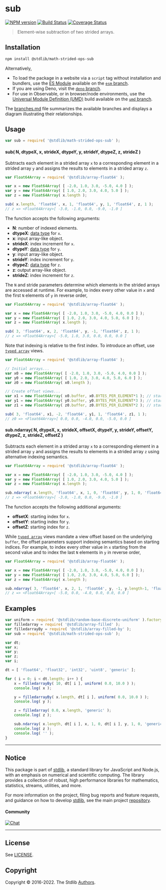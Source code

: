 <!--

@license Apache-2.0

Copyright (c) 2021 The Stdlib Authors.

Licensed under the Apache License, Version 2.0 (the "License");
you may not use this file except in compliance with the License.
You may obtain a copy of the License at

   http://www.apache.org/licenses/LICENSE-2.0

Unless required by applicable law or agreed to in writing, software
distributed under the License is distributed on an "AS IS" BASIS,
WITHOUT WARRANTIES OR CONDITIONS OF ANY KIND, either express or implied.
See the License for the specific language governing permissions and
limitations under the License.

-->

<!-- lint disable maximum-heading-length -->

# sub

[![NPM version][npm-image]][npm-url] [![Build Status][test-image]][test-url] [![Coverage Status][coverage-image]][coverage-url] <!-- [![dependencies][dependencies-image]][dependencies-url] -->

> Element-wise subtraction of two strided arrays.

<section class="intro">

</section>

<!-- /.intro -->

<section class="installation">

## Installation

```bash
npm install @stdlib/math-strided-ops-sub
```

Alternatively,

-   To load the package in a website via a `script` tag without installation and bundlers, use the [ES Module][es-module] available on the [`esm` branch][esm-url].
-   If you are using Deno, visit the [`deno` branch][deno-url].
-   For use in Observable, or in browser/node environments, use the [Universal Module Definition (UMD)][umd] build available on the [`umd` branch][umd-url].

The [branches.md][branches-url] file summarizes the available branches and displays a diagram illustrating their relationships.

</section>

<section class="usage">

## Usage

```javascript
var sub = require( '@stdlib/math-strided-ops-sub' );
```

#### sub( N, dtypeX, x, strideX, dtypeY, y, strideY, dtypeZ, z, strideZ )

Subtracts each element in a strided array `x` to a corresponding element in a strided array `y` and assigns the results to elements in a strided array `z`.

```javascript
var Float64Array = require( '@stdlib/array-float64' );

var x = new Float64Array( [ -2.0, 1.0, 3.0, -5.0, 4.0 ] );
var y = new Float64Array( [ 1.0, 2.0, 3.0, 4.0, 5.0 ] );
var z = new Float64Array( x.length );

sub( x.length, 'float64', x, 1, 'float64', y, 1, 'float64', z, 1 );
// z => <Float64Array>[ -3.0, -1.0, 0.0, -9.0, -1.0 ]
```

The function accepts the following arguments:

-   **N**: number of indexed elements.
-   **dtypeX**: [data type][@stdlib/strided/dtypes] for `x`.
-   **x**: input array-like object.
-   **strideX**: index increment for `x`.
-   **dtypeY**: [data type][@stdlib/strided/dtypes] for `y`.
-   **y**: input array-like object.
-   **strideY**: index increment for `y`.
-   **dtypeZ**: [data type][@stdlib/strided/dtypes] for `z`.
-   **z**: output array-like object.
-   **strideZ**: index increment for `z`.

The `N` and stride parameters determine which elements in the strided arrays are accessed at runtime. For example, to index every other value in `x` and the first `N` elements of `y` in reverse order,

```javascript
var Float64Array = require( '@stdlib/array-float64' );

var x = new Float64Array( [ -2.0, 1.0, 3.0, -5.0, 4.0, 0.0 ] );
var y = new Float64Array( [ 1.0, 2.0, 3.0, 4.0, 5.0, 6.0 ] );
var z = new Float64Array( x.length );

sub( 3, 'float64', x, 2, 'float64', y, -1, 'float64', z, 1 );
// z => <Float64Array>[ -5.0, 1.0, 3.0, 0.0, 0.0, 0.0 ]
```

Note that indexing is relative to the first index. To introduce an offset, use [`typed array`][mdn-typed-array] views.

```javascript
var Float64Array = require( '@stdlib/array-float64' );

// Initial arrays...
var x0 = new Float64Array( [ -2.0, 1.0, 3.0, -5.0, 4.0, 0.0 ] );
var y0 = new Float64Array( [ 1.0, 2.0, 3.0, 4.0, 5.0, 6.0 ] );
var z0 = new Float64Array( x0.length );

// Create offset views...
var x1 = new Float64Array( x0.buffer, x0.BYTES_PER_ELEMENT*1 ); // start at 2nd element
var y1 = new Float64Array( y0.buffer, y0.BYTES_PER_ELEMENT*3 ); // start at 4th element
var z1 = new Float64Array( z0.buffer, z0.BYTES_PER_ELEMENT*2 ); // start at 3rd element

sub( 3, 'float64', x1, -2, 'float64', y1, 1, 'float64', z1, 1 );
// z0 => <Float64Array>[ 0.0, 0.0, -4.0, 0.0, -5.0, 0.0 ]
```

#### sub.ndarray( N, dtypeX, x, strideX, offsetX, dtypeY, y, strideY, offsetY, dtypeZ, z, strideZ, offsetZ )

Subtracts each element in a strided array `x` to a corresponding element in a strided array `y` and assigns the results to elements in a strided array `z` using alternative indexing semantics.

```javascript
var Float64Array = require( '@stdlib/array-float64' );

var x = new Float64Array( [ -2.0, 1.0, 3.0, -5.0, 4.0 ] );
var y = new Float64Array( [ 1.0, 2.0, 3.0, 4.0, 5.0 ] );
var z = new Float64Array( x.length );

sub.ndarray( x.length, 'float64', x, 1, 0, 'float64', y, 1, 0, 'float64', z, 1, 0 );
// z => <Float64Array>[ -3.0, -1.0, 0.0, -9.0, -1.0 ]
```

The function accepts the following additional arguments:

-   **offsetX**: starting index for `x`.
-   **offsetY**: starting index for `y`.
-   **offsetZ**: starting index for `z`.

While [`typed array`][mdn-typed-array] views mandate a view offset based on the underlying `buffer`, the offset parameters support indexing semantics based on starting indices. For example, to index every other value in `x` starting from the second value and to index the last `N` elements in `y` in reverse order,

```javascript
var Float64Array = require( '@stdlib/array-float64' );

var x = new Float64Array( [ -2.0, 1.0, 3.0, -5.0, 4.0, 0.0 ] );
var y = new Float64Array( [ 1.0, 2.0, 3.0, 4.0, 5.0, 6.0 ] );
var z = new Float64Array( x.length );

sub.ndarray( 3, 'float64', x, 2, 1, 'float64', y, -1, y.length-1, 'float64', z, 1, 0 );
// z => <Float64Array>[ -5.0, 0.0, -4.0, 0.0, 0.0, 0.0 ]
```

</section>

<!-- /.usage -->

<section class="notes">

</section>

<!-- /.notes -->

<section class="examples">

## Examples

<!-- eslint no-undef: "error" -->

```javascript
var uniform = require( '@stdlib/random-base-discrete-uniform' ).factory;
var filledarray = require( '@stdlib/array-filled' );
var filledarrayBy = require( '@stdlib/array-filled-by' );
var sub = require( '@stdlib/math-strided-ops-sub' );

var dt;
var x;
var y;
var z;
var i;

dt = [ 'float64', 'float32', 'int32', 'uint8', 'generic' ];

for ( i = 0; i < dt.length; i++ ) {
    x = filledarrayBy( 10, dt[ i ], uniform( 0.0, 10.0 ) );
    console.log( x );

    y = filledarrayBy( x.length, dt[ i ], uniform( 0.0, 10.0 ) );
    console.log( y );

    z = filledarray( 0.0, x.length, 'generic' );
    console.log( z );

    sub.ndarray( x.length, dt[ i ], x, 1, 0, dt[ i ], y, 1, 0, 'generic', z, -1, z.length-1 );
    console.log( z );
    console.log( '' );
}
```

</section>

<!-- /.examples -->

<!-- Section for related `stdlib` packages. Do not manually edit this section, as it is automatically populated. -->

<section class="related">

</section>

<!-- /.related -->

<!-- Section for all links. Make sure to keep an empty line after the `section` element and another before the `/section` close. -->


<section class="main-repo" >

* * *

## Notice

This package is part of [stdlib][stdlib], a standard library for JavaScript and Node.js, with an emphasis on numerical and scientific computing. The library provides a collection of robust, high performance libraries for mathematics, statistics, streams, utilities, and more.

For more information on the project, filing bug reports and feature requests, and guidance on how to develop [stdlib][stdlib], see the main project [repository][stdlib].

#### Community

[![Chat][chat-image]][chat-url]

---

## License

See [LICENSE][stdlib-license].


## Copyright

Copyright &copy; 2016-2022. The Stdlib [Authors][stdlib-authors].

</section>

<!-- /.stdlib -->

<!-- Section for all links. Make sure to keep an empty line after the `section` element and another before the `/section` close. -->

<section class="links">

[npm-image]: http://img.shields.io/npm/v/@stdlib/math-strided-ops-sub.svg
[npm-url]: https://npmjs.org/package/@stdlib/math-strided-ops-sub

[test-image]: https://github.com/stdlib-js/math-strided-ops-sub/actions/workflows/test.yml/badge.svg?branch=v0.0.2
[test-url]: https://github.com/stdlib-js/math-strided-ops-sub/actions/workflows/test.yml?query=branch:v0.0.2

[coverage-image]: https://img.shields.io/codecov/c/github/stdlib-js/math-strided-ops-sub/main.svg
[coverage-url]: https://codecov.io/github/stdlib-js/math-strided-ops-sub?branch=main

<!--

[dependencies-image]: https://img.shields.io/david/stdlib-js/math-strided-ops-sub.svg
[dependencies-url]: https://david-dm.org/stdlib-js/math-strided-ops-sub/main

-->

[chat-image]: https://img.shields.io/gitter/room/stdlib-js/stdlib.svg
[chat-url]: https://gitter.im/stdlib-js/stdlib/

[stdlib]: https://github.com/stdlib-js/stdlib

[stdlib-authors]: https://github.com/stdlib-js/stdlib/graphs/contributors

[umd]: https://github.com/umdjs/umd
[es-module]: https://developer.mozilla.org/en-US/docs/Web/JavaScript/Guide/Modules

[deno-url]: https://github.com/stdlib-js/math-strided-ops-sub/tree/deno
[umd-url]: https://github.com/stdlib-js/math-strided-ops-sub/tree/umd
[esm-url]: https://github.com/stdlib-js/math-strided-ops-sub/tree/esm
[branches-url]: https://github.com/stdlib-js/math-strided-ops-sub/blob/main/branches.md

[stdlib-license]: https://raw.githubusercontent.com/stdlib-js/math-strided-ops-sub/main/LICENSE

[mdn-typed-array]: https://developer.mozilla.org/en-US/docs/Web/JavaScript/Reference/Global_Objects/TypedArray

[@stdlib/strided/dtypes]: https://github.com/stdlib-js/strided-dtypes

</section>

<!-- /.links -->
